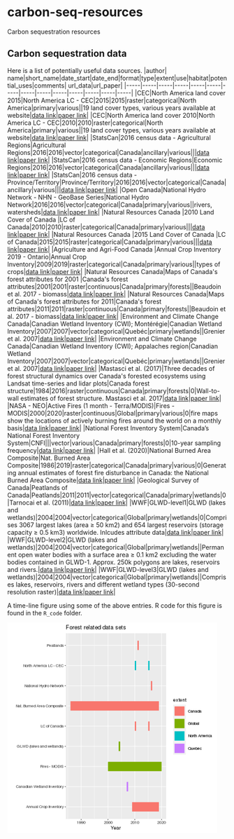 # carbon-seq-resources
Carbon sequestration resources
## Carbon sequestration data
Here is a list of potentially useful data sources.
|author| name|short_name|date_start|date_end|format|type|extent|use|habitat|potential_uses|comments| url_data|url_paper|
|-----|-----|-----|-----|-----|-----|-----|-----|-----|-----|-----|-----|-----|-----|
|CEC|North America land cover 2015|North America LC - CEC|2015|2015|raster|categorical|North America|primary|various||19 land cover types, various years available at website|[data link]( http://www.cec.org/files/atlas)|[paper link](0)|
|CEC|North America land cover 2010|North America LC - CEC|2010|2010|raster|categorical|North America|primary|various||19 land cover types, various years available at website|[data link]( http://www.cec.org/files/atlas)|[paper link](0)|
|StatsCan|2016 census data - Agricultural Regions|Agricultural Regions|2016|2016|vector|categorical|Canada|ancillary|various|||[data link](https://www12.statcan.gc.ca/census-recensement/2011/geo/bound-limit/bound-limit-2016-eng.cfm)|[paper link](0)|
|StatsCan|2016 census data - Economic Regions|Economic Regions|2016|2016|vector|categorical|Canada|ancillary|various|||[data link](https://www12.statcan.gc.ca/census-recensement/2011/geo/bound-limit/bound-limit-2016-eng.cfm)|[paper link](0)|
|StatsCan|2016 census data - Province/Territory|Province/Territory|2016|2016|vector|categorical|Canada|ancillary|various|||[data link](https://www12.statcan.gc.ca/census-recensement/2011/geo/bound-limit/bound-limit-2016-eng.cfm)|[paper link](0)|
|Open Canada|National Hydro Network - NHN - GeoBase Series|National Hydro Network|2016|2016|vector|categorical|Canada|primary|various||rivers, watersheds|[data link](https://open.canada.ca/data/en/dataset/a4b190fe-e090-4e6d-881e-b87956c07977)|[paper link](0)|
|Natural Resources Canada |2010 Land Cover of Canada |LC of Canada|2010|2010|raster|categorical|Canada|primary|various|||[data link](https://open.canada.ca/data/en/dataset/c688b87f-e85f-4842-b0e1-a8f79ebf1133)|[paper link](0)|
|Natural Resources Canada |2015 Land Cover of Canada |LC of Canada|2015|2015|raster|categorical|Canada|primary|various|||[data link](https://open.canada.ca/data/en/dataset/4e615eae-b90c-420b-adee-2ca35896caf6)|[paper link](0)|
|Agriculture and Agri-Food Canada |Annual Crop Inventory 2019 - Ontario|Annual Crop Inventory|2009|2019|raster|categorical|Canada|primary|various||types of crops|[data link](https://www.agr.gc.ca/atlas/data_donnees/agr/annualCropInventory/tif/2019/)|[paper link](0)|
|Natural Resources Canada|Maps of Canada's forest attributes for 2001 |Canada's forest attributes|2001|2001|raster|continuous|Canada|primary|forests||Beaudoin et al. 2017 - biomass|[data link](https://open.canada.ca/data/en/dataset/ec9e2659-1c29-4ddb-87a2-6aced147a990)|[paper link](https://cdnsciencepub.com/doi/10.1139/cjfr-2017-0184)|
|Natural Resources Canada|Maps of Canada's forest attributes for 2011|Canada's forest attributes|2011|2011|raster|continuous|Canada|primary|forests||Beaudoin et al. 2017 - biomass|[data link](https://open.canada.ca/data/en/dataset/ec9e2659-1c29-4ddb-87a2-6aced147a990)|[paper link](https://cdnsciencepub.com/doi/10.1139/cjfr-2017-0184)|
|Environment and Climate Change Canada|Canadian Wetland Inventory (CWI); Montérégie|Canadian Wetland Inventory|2007|2007|vector|categorical|Quebéc|primary|wetlands||Grenier et al. 2007|[data link](https://open.canada.ca/data/en/dataset/2381fe32-653c-431b-b520-a85b2396e377)|[paper link](0)|
|Environment and Climate Change Canada|Canadian Wetland Inventory (CWI); Appalaches region|Canadian Wetland Inventory|2007|2007|vector|categorical|Quebéc|primary|wetlands||Grenier et al. 2007|[data link](https://open.canada.ca/data/en/dataset/09f46d71-6feb-4f8f-8eb5-a58a58b06af5)|[paper link](0)|
|Mastasci et al. (2017)|Three decades of forest structural dynamics over Canada's forested ecosystems using Landsat time-series and lidar plots|Canada forest structure|1984|2016|raster|continuous|Canada|primary|forests|0|Wall-to-wall estimates of forest structure. Mastasci et al. 2017|[data link](0)|[paper link](https://www.sciencedirect.com/science/article/pii/S0034425718303572)|
|NASA - NEO|Active Fires (1 month - Terra/MODIS)|Fires - MODIS|2000|2020|raster|continuous|Global|primary|various|0|fire maps show the locations of actively burning fires around the world on a monthly basis|[data link](https://earthobservatory.nasa.gov/global-maps/MOD14A1_M_FIRE)|[paper link](0)|
|National Forest Inventory System|Canada’s National Forest Inventory System|CNFI|||vector|various|Canada|primary|forests|0|10-year sampling frequency|[data link](0)|[paper link](0)|
|Hall et al. (2020)|National Burned Area Composite|Nat. Burned Area Composite|1986|2019|raster|categorical|Canada|primary|various|0|Generating annual estimates of forest fire disturbance in Canada: the National Burned Area Composite|[data link](0)|[paper link](https://www.publish.csiro.au/wf/WF19201)|
|Geological Survey of Canada|Peatlands of Canada|Peatlands|2011|2011|vector|categorical|Canada|primary|wetlands|0|Tarnocai et al. (2011)|[data link](https://geoscan.nrcan.gc.ca/starweb/geoscan/servlet.starweb?path=geoscan/fulle.web&search1=R=288786)|[paper link](0)|
|WWF|GLWD-level1|GLWD (lakes and wetlands)|2004|2004|vector|categorical|Global|primary|wetlands|0|Comprises 3067 largest lakes (area ≥ 50 km2) and 654 largest reservoirs (storage capacity ≥ 0.5 km3) worldwide. Inlcudes attribute data|[data link](https://www.worldwildlife.org/publications/global-lakes-and-wetlands-database-large-lake-polygons-level-1)|[paper link](0)|
|WWF|GLWD-level2|GLWD (lakes and wetlands)|2004|2004|vector|categorical|Global|primary|wetlands||Permanent open water bodies with a surface area ≥ 0.1 km2 excluding the water bodies contained in GLWD-1. Approx. 250k polygons are lakes, reservoirs and rivers.|[data link](https://www.worldwildlife.org/publications/global-lakes-and-wetlands-database-small-lake-polygons-level-2)|[paper link](0)|
|WWF|GLWD-level3|GLWD (lakes and wetlands)|2004|2004|vector|categorical|Global|primary|wetlands||Comprises lakes, reservoirs, rivers and different wetland types (30-second resolution raster)|[data link](https://www.worldwildlife.org/publications/global-lakes-and-wetlands-database-lakes-and-wetlands-grid-level-3)|[paper link](0)|

A time-line figure using some of the above entries. R code for this figure is found in the `R_code` folder.

![Forest related data time-line](./images/forest_data_sets1.png "Forest related data time-line")




